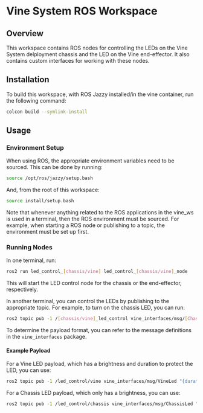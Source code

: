 # Vine System ROS Workspace

## Overview

This workspace contains ROS nodes for controlling the LEDs on the Vine System delployment chassis and the LED on the Vine end-effector. It also contains custom interfaces for working with these nodes.

## Installation

To build this workspace, with ROS Jazzy installed/in the vine container, run the following command:

```bash
colcon build --symlink-install
```

## Usage

### Environment Setup

When using ROS, the appropriate environment variables need to be sourced. This can be done by running:

```bash
source /opt/ros/jazzy/setup.bash
```

And, from the root of this workspace:

```bash
source install/setup.bash
```

Note that whenever anything related to the ROS applications in the vine_ws is used in a terminal, then the ROS environment must be sourced. For example, when starting a ROS node or publishing to a topic, the environment must be set up first.

### Running Nodes

In one terminal, run:

```bash
ros2 run led_control_[chassis/vine] led_control_[chassis/vine]_node
```

This will start the LED control node for the chassis or the end-effector, respectively.

In another terminal, you can control the LEDs by publishing to the appropriate topic. For example, to turn on the chassis LED, you can run:

```bash
ros2 topic pub -1 /[chassis/vine]_led_control vine_interfaces/msg/[Chassis/Vine]Led <payload as JSON>
```

To determine the payload format, you can refer to the message definitions in the `vine_interfaces` package.

#### Example Payload

For a Vine LED payload, which has a brightness and duration to protect the LED, you can use:

```bash
ros2 topic pub -1 /led_control/vine vine_interfaces/msg/VineLed "{duration: 100, brightness: 50}"
```

For a Chassis LED payload, which only has a brightness, you can use:

```bash
ros2 topic pub -1 /led_control/chassis vine_interfaces/msg/ChassisLed "{brightness: 50}"
```
